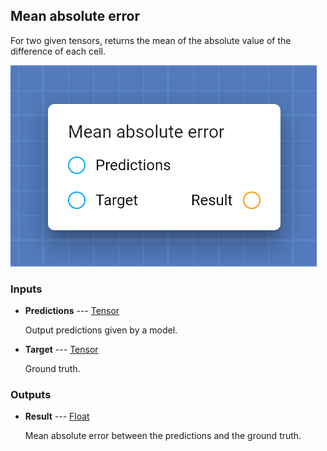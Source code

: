 ## Mean absolute error

For two given tensors, returns the mean of the absolute value of the difference of each cell.

![Mean absolute error](assets/img/cards/meanAbsoluteError.png)


### Inputs


* **Predictions** --- [Tensor](types/Tensor.html)

  Output predictions given by a model.

* **Target** --- [Tensor](types/Tensor.html)

  Ground truth.





### Outputs


* **Result** --- [Float](types/Float.html)

  Mean absolute error between the predictions and the ground truth.




